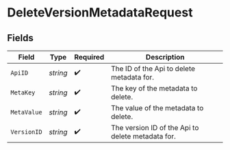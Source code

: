 # DeleteVersionMetadataRequest


## Fields

| Field                                             | Type                                              | Required                                          | Description                                       |
| ------------------------------------------------- | ------------------------------------------------- | ------------------------------------------------- | ------------------------------------------------- |
| `ApiID`                                           | *string*                                          | :heavy_check_mark:                                | The ID of the Api to delete metadata for.         |
| `MetaKey`                                         | *string*                                          | :heavy_check_mark:                                | The key of the metadata to delete.                |
| `MetaValue`                                       | *string*                                          | :heavy_check_mark:                                | The value of the metadata to delete.              |
| `VersionID`                                       | *string*                                          | :heavy_check_mark:                                | The version ID of the Api to delete metadata for. |